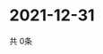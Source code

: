 # 2021-12-31
  共 0条

  <!-- BEGIN -->
  <!-- 最后更新时间Fri Dec 31 2021 12:08:12 GMT+0000 (Coordinated Universal Time) -->
  
  <!-- END -->
  
  